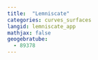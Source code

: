 ```yaml
---
title:  "Lemniscate"
categories: curves_surfaces
langid: lemniscate_app
mathjax: false
geogebratube:
  - 89378
---
```


<div style="height: 400px;" id="applet_container89378"></div>

